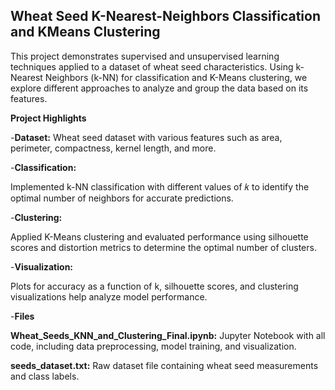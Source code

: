 
## Wheat Seed K-Nearest-Neighbors Classification and KMeans Clustering

This project demonstrates supervised and unsupervised learning techniques applied to a dataset of wheat seed characteristics. Using k-Nearest Neighbors (k-NN) for classification and K-Means clustering, we explore different approaches to analyze and group the data based on its features.

**Project Highlights**

-**Dataset:** Wheat seed dataset with various features such as area, perimeter, compactness, kernel length, and more.

-**Classification:** 

Implemented k-NN classification with different values of 𝑘 to identify the optimal number of neighbors for accurate predictions.

-**Clustering:** 

Applied K-Means clustering and evaluated performance using silhouette scores and distortion metrics to determine the optimal number of clusters.

-**Visualization:**  

Plots for accuracy as a function of k, silhouette scores, and clustering visualizations help analyze model performance.

-**Files**

**Wheat_Seeds_KNN_and_Clustering_Final.ipynb:** Jupyter Notebook with all code, including data preprocessing, model training, and visualization.

**seeds_dataset.txt:** Raw dataset file containing wheat seed measurements and class labels.
